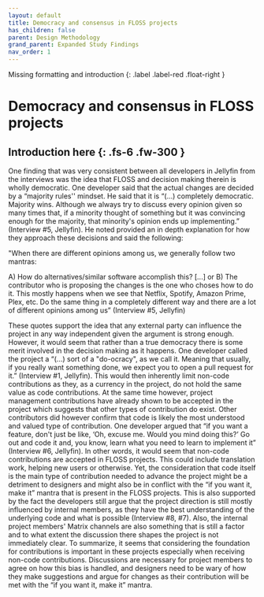 ```yaml
---
layout: default
title: Democracy and consensus in FLOSS projects
has_children: false
parent: Design Methodology
grand_parent: Expanded Study Findings
nav_order: 1
---
```

Missing formatting and introduction
{: .label .label-red .float-right }
# Democracy and consensus in FLOSS projects
Introduction here
{: .fs-6 .fw-300 }
---  
One finding that was very consistent between all developers in Jellyfin from the interviews was the idea that FLOSS and decision making therein is wholly democratic. One developer said that the actual changes are decided by a “majority rules'' mindset. He said that it is “(...) completely democratic. Majority wins. Although we always try to discuss every opinion given so many times that, if a minority thought of something but it was convincing enough for the majority, that minority's opinion ends up implementing.” (Interview #5, Jellyfin). He noted provided an in depth explanation for how they approach these decisions and said the following:

"When there are different opinions among us, we generally follow two mantras:

A) How do alternatives/similar software accomplish this? [...] or B) The contributor who is proposing the changes is the one who choses how to do it. This mostly happens when we see that Netflix, Spotify, Amazon Prime, Plex, etc. Do the same thing in a completely different way and there are a lot of different opinions among us” (Interview #5, Jellyfin)


These quotes support the idea that any external party can influence the project in any way independent given the argument is strong enough. However, it would seem that rather than a true democracy there is some merit involved in the decision making as it happens. One developer called the project a “(...) sort of a "do-ocracy", as we call it. Meaning that usually, if you really want something done, we expect you to open a pull request for it.” (Interview #1, Jellyfin). This would then inherently limit non-code contributions as they, as a currency in the project, do not hold the same value as code contributions. At the same time however, project management contributions have already shown to be accepted in the project which suggests that other types of contribution do exist. Other contributors did however confirm that code is likely the most understood and valued type of contribution. One developer argued that “if you want a feature, don't just be like, ‘Oh, excuse me. Would you mind doing this?’ Go out and code it and, you know, learn what you need to learn to implement it” (Interview #6, Jellyfin).
In other words, it would seem that non-code contributions are accepted in FLOSS projects. This could include translation work, helping new users or otherwise. Yet, the consideration that code itself is the main type of contribution needed to advance the project might be a detriment to designers and might also be in conflict with the “if you want it, make it” mantra that is present in the FLOSS projects. This is also supported by the fact the developers still argue that the project direction is still mostly influenced by internal members, as they have the best understanding of the underlying code and what is possible (Interview #8, #7). Also, the internal project members' Matrix channels are also something that is still a factor and to what extent the discussion there shapes the project is not immediately clear. To summarize, it seems that considering the foundation for contributions is important in these projects especially when receiving non-code contributions. Discussions are necessary for project members to agree on how this bias is handled, and designers need to be wary of how they make suggestions and argue for changes as their contribution will be met with the “if you want it, make it” mantra.